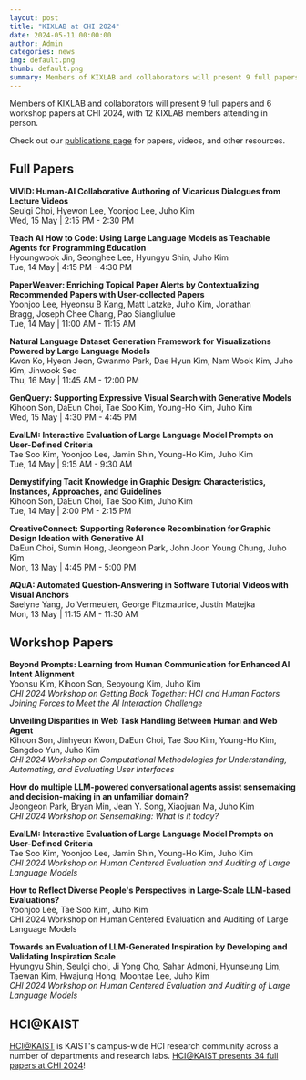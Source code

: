 ```yaml
---
layout: post
title: "KIXLAB at CHI 2024"
date: 2024-05-11 00:00:00
author: Admin
categories: news
img: default.png
thumb: default.png
summary: Members of KIXLAB and collaborators will present 9 full papers and 6 workshop papers at CHI 2024, with 12 KIXLAB members attending in person.
---
```


Members of KIXLAB and collaborators will present 9 full papers and 6 workshop papers at CHI 2024, with 12 KIXLAB members attending in person.

Check out our [publications page](https://kixlab.org/publications/) for papers, videos, and other resources.

## Full Papers

**VIVID: Human-AI Collaborative Authoring of Vicarious Dialogues from Lecture Videos**\
Seulgi Choi, Hyewon Lee, Yoonjoo Lee, Juho Kim\
Wed, 15 May | 2:15 PM - 2:30 PM

**Teach AI How to Code: Using Large Language Models as Teachable Agents for Programming Education**\
Hyoungwook Jin, Seonghee Lee, Hyungyu Shin, Juho Kim\
Tue, 14 May | 4:15 PM - 4:30 PM

**PaperWeaver: Enriching Topical Paper Alerts by Contextualizing Recommended Papers with User-collected Papers**\
Yoonjoo Lee, Hyeonsu B Kang, Matt Latzke, Juho Kim, Jonathan Bragg, Joseph Chee Chang, Pao Siangliulue\
Tue, 14 May | 11:00 AM - 11:15 AM

**Natural Language Dataset Generation Framework for Visualizations Powered by Large Language Models**\
Kwon Ko, Hyeon Jeon, Gwanmo Park, Dae Hyun Kim, Nam Wook Kim, Juho Kim, Jinwook Seo\
Thu, 16 May | 11:45 AM - 12:00 PM

**GenQuery: Supporting Expressive Visual Search with Generative Models**\
Kihoon Son, DaEun Choi, Tae Soo Kim, Young-Ho Kim, Juho Kim\
Wed, 15 May | 4:30 PM - 4:45 PM

**EvalLM: Interactive Evaluation of Large Language Model Prompts on User-Defined Criteria**\
Tae Soo Kim, Yoonjoo Lee, Jamin Shin, Young-Ho Kim, Juho Kim\
Tue, 14 May | 9:15 AM - 9:30 AM

**Demystifying Tacit Knowledge in Graphic Design: Characteristics, Instances, Approaches, and Guidelines**\
Kihoon Son, DaEun Choi, Tae Soo Kim, Juho Kim\
Tue, 14 May | 2:00 PM - 2:15 PM

**CreativeConnect: Supporting Reference Recombination for Graphic Design Ideation with Generative AI**\
DaEun Choi, Sumin Hong, Jeongeon Park, John Joon Young Chung, Juho Kim\
Mon, 13 May | 4:45 PM - 5:00 PM


**AQuA: Automated Question-Answering in Software Tutorial Videos with Visual Anchors**\
Saelyne Yang, Jo Vermeulen, George Fitzmaurice, Justin Matejka\
Mon, 13 May | 11:15 AM - 11:30 AM


## Workshop Papers

**Beyond Prompts: Learning from Human Communication for Enhanced AI Intent Alignment**\
Yoonsu Kim, Kihoon Son, Seoyoung Kim, Juho Kim\
_CHI 2024 Workshop on Getting Back Together: HCI and Human Factors Joining Forces to Meet the AI Interaction Challenge_

**Unveiling Disparities in Web Task Handling Between Human and Web Agent**\
Kihoon Son, Jinhyeon Kwon, DaEun Choi, Tae Soo Kim, Young-Ho Kim, Sangdoo Yun, Juho Kim\
_CHI 2024 Workshop on Computational Methodologies for Understanding, Automating, and Evaluating User Interfaces_

**How do multiple LLM-powered conversational agents assist sensemaking and decision-making in an unfamiliar domain?**\
Jeongeon Park, Bryan Min, Jean Y. Song, Xiaojuan Ma, Juho Kim\
_CHI 2024 Workshop on Sensemaking: What is it today?_

**EvalLM: Interactive Evaluation of Large Language Model Prompts on User-Defined Criteria**\
Tae Soo Kim, Yoonjoo Lee, Jamin Shin, Young-Ho Kim, Juho Kim\
_CHI 2024 Workshop on Human Centered Evaluation and Auditing of Large Language Models_

**How to Reflect Diverse People's Perspectives in Large-Scale LLM-based Evaluations?**\
Yoonjoo Lee, Tae Soo Kim, Juho Kim\
CHI 2024 Workshop on Human Centered Evaluation and Auditing of Large Language Models

**Towards an Evaluation of LLM-Generated Inspiration by Developing and Validating Inspiration Scale**\
Hyungyu Shin, Seulgi choi, Ji Yong Cho, Sahar Admoni, Hyunseung Lim, Taewan Kim, Hwajung Hong, Moontae Lee, Juho Kim\
_CHI 2024 Workshop on Human Centered Evaluation and Auditing of Large Language Models_


## HCI@KAIST

[HCI@KAIST](https://hci.kaist.ac.kr/) is KAIST's campus-wide HCI research community across a number of departments and research labs. [HCI@KAIST presents 34 full papers at CHI 2024](https://hci.kaist.ac.kr/chi-2024/)!

